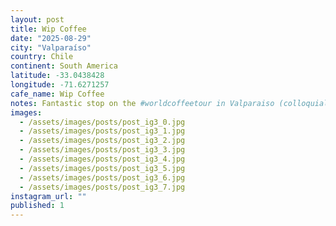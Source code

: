 ```yaml
---
layout: post
title: Wip Coffee
date: "2025-08-29"
city: "Valparaíso"
country: Chile
continent: South America
latitude: -33.0438428
longitude: -71.6271257
cafe_name: Wip Coffee
notes: Fantastic stop on the #worldcoffeetour in Valparaiso (colloquially known as Valpoloco) this cafe was superb. The pour over was mellow and black tea ish, made with single origin Bolivian beans.
images:
  - /assets/images/posts/post_ig3_0.jpg
  - /assets/images/posts/post_ig3_1.jpg
  - /assets/images/posts/post_ig3_2.jpg
  - /assets/images/posts/post_ig3_3.jpg
  - /assets/images/posts/post_ig3_4.jpg
  - /assets/images/posts/post_ig3_5.jpg
  - /assets/images/posts/post_ig3_6.jpg
  - /assets/images/posts/post_ig3_7.jpg
instagram_url: ""
published: 1
---
```

